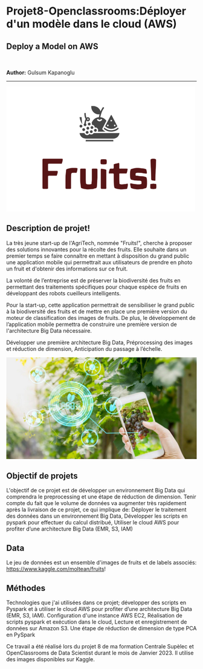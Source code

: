 # Projet8-Openclassrooms:Déployer d'un modèle dans le cloud (AWS) 
## Deploy a Model on AWS

&nbsp;

**Author:** Gulsum Kapanoglu

***
<img src="img/fruits.png">

## Description de projet!
La très jeune start-up de l'AgriTech, nommée "Fruits!", cherche à proposer des solutions innovantes pour la récolte des fruits. Elle souhaite dans un premier temps se faire connaître en mettant à disposition du grand public une application mobile qui permettrait aux utilisateurs de prendre en photo un fruit et d'obtenir des informations sur ce fruit.

La volonté de l’entreprise est de préserver la biodiversité des fruits en permettant des traitements spécifiques pour chaque espèce de fruits en développant des robots cueilleurs intelligents. 

Pour la start-up, cette application permettrait de sensibiliser le grand public à la biodiversité des fruits et de mettre en place une première version du moteur de classification des images de fruits. De plus, le développement de l’application mobile permettra de construire une première version de l'architecture Big Data nécessaire.

Développer une première architecture Big Data,
Préprocessing des images et réduction de dimension,
Anticipation du passage à l’échelle.

<img src="img/agritech.jpeg">

## Objectif de projets
L'objectif de ce projet est de développer un environnement Big Data qui comprendra le preprocessing et une étape de réduction de dimension.
Tenir compte du fait que le volume de données va augmenter très rapidement après la livraison de ce projet, ce qui implique de:
Déployer le traitement des données dans un environnement Big Data,
Développer les scripts en pyspark pour effectuer du calcul distribué,
Utiliser le cloud AWS pour profiter d’une architecture Big Data (EMR, S3, IAM)

## Data
Le jeu de données est un ensemble d'images de fruits et de labels associés: https://www.kaggle.com/moltean/fruits!

## Méthodes
Technologies que j'ai utilisées dans ce projet; développer des scripts en Pyspark et à utiliser le cloud AWS pour profiter d’une architecture Big Data (EMR, S3, IAM). Configuration d'une instance AWS EC2, Réalisation de scripts pyspark et exécution dans le cloud, Lecture et enregistrement de données sur Amazon S3.
Une étape de réduction de dimension de type PCA en PySpark 


Ce travail a été réalisé lors du projet 8 de ma formation Centrale Supèlec et OpenClassrooms de Data Scientist durant le mois de Janvier 2023. Il utilise des images disponibles sur Kaggle.
